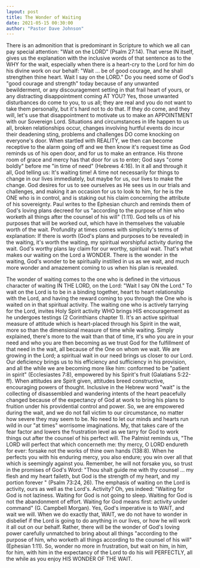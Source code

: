 ```yaml
---
layout: post
title: The Wonder of Waiting
date: 2021-05-15 00:30:00
author: "Pastor Dave Johnson"
---
```


There is an admonition that is predominant in Scripture to which we all can pay special attention: "Wait on the LORD" (Psalm 27:14). That verse IN itself, gives us the explanation with the inclusive words of that sentence as to the WHY for the wait, especially when there is a heart-cry to the Lord for him do his divine work on our behalf: "Wait ... be of good courage, and he shall strengthen thine heart. Wait I say on the LORD." Do you need some of God's "good courage and strength" today because of any unwanted bewilderment, or any discouragement setting in that frail heart of yours, or any distracting disappointment coming AT YOU? Yes, those unwanted disturbances do come to you, to us all; they are real and you do not want to take them personally, but it's hard not to do that. If they do come, and they will, let's use that disappointment to motivate us to make an APPOINTMENT with our Sovereign Lord. Situations and circumstances in life happen to us all, broken relationships occur, changes involving hurtful events do incur their deadening sting, problems and challenges DO come knocking on everyone's door. When startled with REALITY, we then can become receptive to the alarm going off and we then know it's request time as God reminds us of his open door, and for us to make an entrance. His throne room of grace and mercy has that door for us to enter; God says "come boldly" before me "in time of need" (Hebrews 4:16). In it all and through it all, God telling us: It's waiting time! A time not necessarily for things to change in our lives immediately, but maybe for us, our lives to make the change. God desires for us to see ourselves as He sees us in our trials and challenges, and making it an occasion for us to look to him, for he is the ONE who is in control, and is staking out his claim concerning the attribute of his sovereignty. Paul writes to the Ephesian church and reminds them of God's loving plans decreed for us "according to the purpose of him who worketh all things after the counsel of his will" (1:11). God tells us of his purposes that will be worked out, which have in themselves the valuable worth of the wait. Profundity at times comes with simplicity's terms of explanation: If there is worth (God's plans and purposes to be revealed) in the waiting, it's worth the waiting, my spiritual worshipful activity during the wait. God's worthy plans lay claim for our worthy, spiritual wait. That's what makes our waiting on the Lord a WONDER. There is the wonder in the waiting, God's wonder to be spiritually instilled in us as we wait, and much more wonder and amazement coming to us when his plan is revealed.

The wonder of waiting comes to the one who is defined in the virtuous character of waiting IN THE LORD, on the Lord: "Wait I say ON the Lord." To wait on the Lord is to be in a binding together, heart to heart relationship with the Lord, and having the reward coming to you through the One who is waited on in that spiritual activity. The waiting one who is actively tarrying for the Lord, invites Holy Spirit activity WHO brings HIS encouragement as he undergoes testings (2 Corinthians chapter 1). It's an active spiritual measure of attitude which is heart-placed through his Spirit in the wait, more so than the dimensional measure of time while waiting. Simply explained, there's more to the wait than that of time, it's who you are in your need and who you are then becoming as we trust God for the fulfillment of that need in the wait, all because of the One on whom we wait. We are growing in the Lord; a spiritual wait in our need brings us closer to our Lord. Our deficiency brings us to his efficiency and sufficiency in his provision, and all the while we are becoming more like him: conformed to be "patient in spirit" (Ecclesiastes 7:8), empowered by his Spirit's fruit (Galatians 5:22-ff). When attitudes are Spirit given, attitudes breed constructive, encouraging powers of thought. Inclusive in the Hebrew word "wait" is the collecting of disassembled and wandering intents of the heart peacefully changed because of the expectancy of God at work to bring his plans to fruition under his providential control and power. So, we are empowered during the wait, and we do not fall victim to our circumstance, no matter how severe they may seem to be. No need to let our minds and hearts run wild in our "at times" worrisome imaginations. My, that takes care of the fear factor and lowers the frustration level as we tarry for God to work things out after the counsel of his perfect will. The Palmist reminds us, "The LORD will perfect that which concerneth me: thy mercy, O LORD endureth for ever: forsake not the works of thine own hands (138:8). When he perfects you with his enduring mercy, you also endure; you win over all that which is seemingly against you. Remember, he will not forsake you, so trust in the promises of God's Word: "Thou shalt guide me with thy counsel ... my flesh and my heart faileth, but God is the strength of my heart, and my portion forever " (Psalm 73:24, 26). The emphasis of waiting on the Lord is activity, ours as well as the Lord's. Activity? Oh, yes indeed: "Waiting for God is not laziness. Waiting for God is not going to sleep. Waiting for God is not the abandonment of effort. Waiting for God means first: activity under command" (G. Campbell Morgan). Yes, God's imperative is to WAIT, and wait we will. When we do exactly that, WAIT, we do not have to wonder in disbelief if the Lord is going to do anything in our lives, or how he will work it all out on our behalf. Rather, there will be the wonder of God's loving power carefully unmatched to bring about all things "according to the purpose of him, who worketh all things according to the counsel of his will" (Ephesian 1:11). So, wonder no more in frustration, but wait on him, in him, for him, with him in the expectancy of the Lord to do his will PERFECTLY, all the while as you enjoy HIS WONDER OF THE WAIT.
